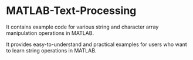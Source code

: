 # MATLAB-Text-Processing
It contains example code for various string and character array manipulation operations in MATLAB.

It provides easy-to-understand and practical examples for users who want to learn string operations in MATLAB.

